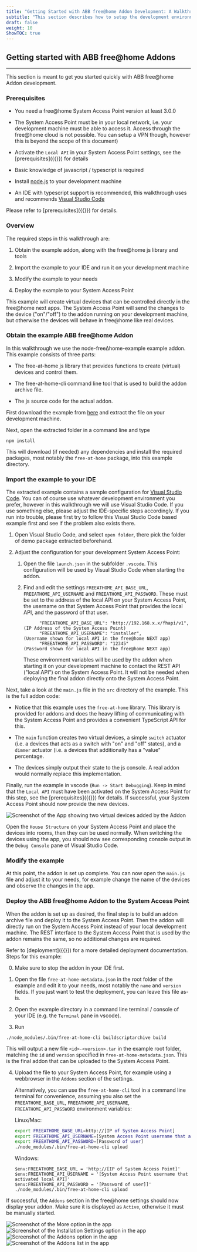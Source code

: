 ```yaml
---
title: "Getting Started with ABB free@home Addon Development: A Walkthrough"
subtitle: "This section describes how to setup the development environment and the System Access Point for ABB free@home Addon development. Refer to the following sections for further details, if required."
draft: false
weight: 10
ShowTOC: true
---
```


## Getting started with ABB free@home Addons

------------------------------------------------------------------------

This section is meant to get you started quickly with ABB free@home Addon development.

### Prerequisites

- You need a free@home System Access Point version at least 3.0.0

- The System Access Point must be in your local network, i.e. your development machine must be able to access it.
  Access through the free@home cloud is not possible. You can setup a VPN though, however this is
  beyond the scope of this document)

- Activate the `Local API` in your System Access Point settings, see the
  [prerequisites]({{<relref prerequisites>}}) for details

- Basic knowledge of javascript / typescript is required

- Install [node.js](https://nodejs.org/en/download/) to your development machine

- An IDE with typescript support is recommended, this walkthrough uses and recommends
  [Visual Studio Code](https://code.visualstudio.com/download)

Please refer to [prerequisites]({{<relref prerequisites>}}) for details.

### Overview

The required steps in this walkthrough are:

1. Obtain the example addon, along with the free@home js library and tools

2. Import the example to your IDE and run it on your development machine

3. Modify the example to your needs

4. Deploy the example to your System Access Point

This example will create virtual devices that can be controlled directly in the free@home next apps.
The System Access Point will send the changes to the device ("on"/"off") to the addon running on your development
machine, but otherwise the devices will behave in free@home like real devices.

### Obtain the example ABB free@home Addon

In this walkthrough we use the node-free∆home-example example addon. This example consists of three parts:

- The free-at-home js library that provides functions to create (virtual) devices and control them.

- The free-at-home-cli command line tool that is used to build the addon archive file.

- The js source code for the actual addon.

First download the example from [here](https://developer.eu.mybuildings.abb.com) and extract the file on your development machine.

Next, open the extracted folder in a command line and type

```shell
npm install
```

This will download (if needed) any dependencies and install the required packages, most notably the
`free-at-home` package, into this example directory.

### Import the example to your IDE

The extracted example contains a sample configuration for
[Visual Studio Code](https://code.visualstudio.com/). You can of course use whatever development
environment you prefer, however in this walkthrough we will use Visual Studio Code. If you use
something else, please adjust the IDE-specific steps accordingly. If you run into trouble, please
first try to follow this Visual Studio Code based example first and see if the problem also exists
there.

1. Open Visual Studio Code, and select `open folder`, there pick the folder of demo package
   extracted beforehand.

2. Adjust the configuration for your development System Access Point:

   1. Open the file `launch.json` in the subfolder `.vscode`. This configuration will be used by
      Visual Studio Code when starting the addon.

   2. Find and edit the settings `FREEATHOME_API_BASE_URL`, `FREEATHOME_API_USERNAME` and
      `FREEATHOME_API_PASSWORD`. These must be set to the address of the local API on your System Access Point,
      the username on that System Access Point that provides the local API, and the password of that user.
      ```
            "FREEATHOME_API_BASE_URL": "http://192.168.x.x/fhapi/v1", (IP Address of the System Access Point)
            "FREEATHOME_API_USERNAME": "installer",                   (Username shown for local API in the free@home NEXT app)
            "FREEATHOME_API_PASSWORD": "12345"                        (Password shown for local API in the free@home NEXT app)
      ```

      These environment variables will be used by the addon when starting it on your development
      machine to contact the REST API ("local API") on the System Access Point. It will not be needed when
      deploying the final addon directly onto the System Access Point.

Next, take a look at the `main.js` file in the `src` directory of the example. This is the full
addon code:

- Notice that this example uses the `free-at-home` library. This library is provided for addons and
  does the heavy lifting of communicating with the System Access Point and provides a convenient TypeScript API
  for this.

- The `main` function creates two virtual devices, a simple `switch` actuator (i.e. a devices that
  acts as a switch with "on" and "off" states), and a `dimmer` actuator (i.e. a devices that
  additionally has a "value" percentage.

- The devices simply output their state to the js console. A real addon would normally replace this
  implementation.

Finally, run the example in vscode (`Run -> Start Debugging`). Keep in mind that the `Local API`
must have been activated on the System Access Point for this step, see the
[prerequisites]({{<relref prerequisites>}}) for details. If successful, your System Access Point should now
provide the new devices.

![Screenshot of the App showing two virtual devices added by the Addon](app_actuators.jpg "When addon is running, the virtual devices appear in the app and can be controlled")

Open the `House Structure` on your System Access Point and place the devices into rooms,
then they can be used normally. When switching the devices using the app, you should now see
corresponding console output in the `Debug Console` pane of Visual Studio Code.

### Modify the example

At this point, the addon is set up complete. You can now open the `main.js` file and adjust it to
your needs, for example change the name of the devices and observe the changes in the app.

### Deploy the ABB free@home Addon to the System Access Point

When the addon is set up as desired, the final step is to build an addon archive file and deploy
it to the System Access Point. Then the addon will directly run on the System Access Point instead of your local development
machine. The REST interface to the System Access Point that is used by the addon remains the same, so no
additional changes are required.

Refer to [deployment]({{<relref deployment>}}) for a more detailed deployment documentation. Steps
for this example:

0. Make sure to stop the addon in your IDE first.

1. Open the file `free-at-home-metadata.json` in the root folder of the example and edit it to your
   needs, most notably the `name` and `version` fields. If you just want to test the deployment, you
   can leave this file as-is.

2. Open the example directory in a command line terminal / console of your IDE (e.g. the `Terminal`
   pane in vscode).

3. Run
  ```shell
  ./node_modules/.bin/free-at-home-cli buildscriptarchive build
  ```

  This will output a new file `<id>-<version>.tar` in the example root folder, matching the `id` and
  `version` specified in `free-at-home-metadata.json`. This is the final addon that can be uploaded
  to the System Access Point.

4. Upload the file to your System Access Point, for example using a webbrowser in the `Addons` section of the
   settings.

   Alternatively, you can use the `free-at-home-cli` tool in a command line terminal for
   convenience, assuming you also set the `FREEATHOME_BASE_URL`, `FREEATHOME_API_USERNAME`,
   `FREEATHOME_API_PASSWORD` environment variables:

   Linux/Mac:
   ```bash
   export FREEATHOME_BASE_URL=http://[IP of System Access Point]
   export FREEATHOME_API_USERNAME=[System Access Point username that activated local API]
   export FREEATHOME_API_PASSWORD=[Password of user]
   ./node_modules/.bin/free-at-home-cli upload
   ```

   Windows:
   ```
   $env:FREEATHOME_BASE_URL = 'http://[IP of System Access Point]'
   $env:FREEATHOME_API_USERNAME = '[System Access Point username that activated local API]'
   $env:FREEATHOME_API_PASSWORD = '[Password of user]]'
   ./node_modules/.bin/free-at-home-cli upload
   ```

If successful, the `Addons` section in the free@home settings should now display your addon.
Make sure it is displayed as `Active`, otherwise it must be manually started.

![Screenshot of the More option in the app](addon_active_1.jpg "Verify addon is active step 1: Open More page in the app")
![Screenshot of the Installation Settings option in the app](addon_active_2.jpg "Verify addon is active step 2: Open Installation Settings in the app")
![Screenshot of the Addons option in the app](addon_active_3.jpg "Verify addon is active step 3: Open Addons in the app")
![Screenshot of the Addons list in the app](addon_active_4.jpg "Verify addon is active step 4: New Addon should be listed as Active in Addons list")

